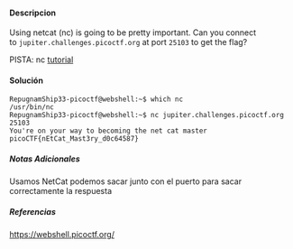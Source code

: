 #### Descripcion
Using netcat (nc) is going to be pretty important. Can you connect to `jupiter.challenges.picoctf.org` at port `25103` to get the flag?

PISTA: nc [tutorial](https://linux.die.net/man/1/nc)
#### Solución 
```
RepugnamShip33-picoctf@webshell:~$ which nc
/usr/bin/nc
RepugnamShip33-picoctf@webshell:~$ nc jupiter.challenges.picoctf.org 25103
You're on your way to becoming the net cat master
picoCTF{nEtCat_Mast3ry_d0c64587}
```
##### Notas Adicionales
Usamos NetCat podemos sacar junto con el puerto para sacar correctamente la respuesta
##### Referencias

https://webshell.picoctf.org/